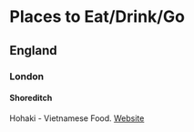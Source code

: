 # Places to Eat/Drink/Go

## England

### London

#### Shoreditch

Hohaki - Vietnamese Food. [Website](https://www.hohaki.com/)

